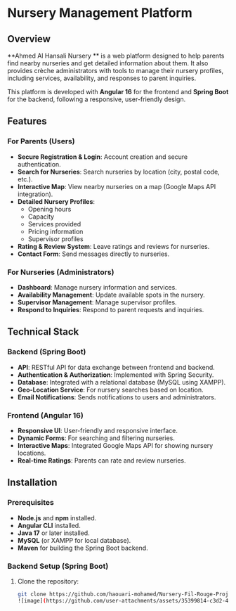 # Nursery Management Platform

## Overview

**Ahmed Al Hansali Nursery ** is a web platform designed to help parents find nearby nurseries and get detailed information about them. It also provides crèche administrators with tools to manage their nursery profiles, including services, availability, and responses to parent inquiries.

This platform is developed with **Angular 16** for the frontend and **Spring Boot** for the backend, following a responsive, user-friendly design.

## Features

### For Parents (Users)
- **Secure Registration & Login**: Account creation and secure authentication.
- **Search for Nurseries**: Search nurseries by location (city, postal code, etc.).
- **Interactive Map**: View nearby nurseries on a map (Google Maps API integration).
- **Detailed Nursery Profiles**:
  - Opening hours
  - Capacity
  - Services provided
  - Pricing information
  - Supervisor profiles
- **Rating & Review System**: Leave ratings and reviews for nurseries.
- **Contact Form**: Send messages directly to nurseries.

### For Nurseries (Administrators)
- **Dashboard**: Manage nursery information and services.
- **Availability Management**: Update available spots in the nursery.
- **Supervisor Management**: Manage supervisor profiles.
- **Respond to Inquiries**: Respond to parent requests and inquiries.

## Technical Stack

### Backend (Spring Boot)
- **API**: RESTful API for data exchange between frontend and backend.
- **Authentication & Authorization**: Implemented with Spring Security.
- **Database**: Integrated with a relational database (MySQL using XAMPP).
- **Geo-Location Service**: For nursery searches based on location.
- **Email Notifications**: Sends notifications to users and administrators.

### Frontend (Angular 16)
- **Responsive UI**: User-friendly and responsive interface.
- **Dynamic Forms**: For searching and filtering nurseries.
- **Interactive Maps**: Integrated Google Maps API for showing nursery locations.
- **Real-time Ratings**: Parents can rate and review nurseries.

## Installation

### Prerequisites
- **Node.js** and **npm** installed.
- **Angular CLI** installed.
- **Java 17** or later installed.
- **MySQL** (or XAMPP for local database).
- **Maven** for building the Spring Boot backend.

### Backend Setup (Spring Boot)
1. Clone the repository:
   ```bash
   git clone https://github.com/haouari-mohamed/Nursery-Fil-Rouge-Project.git
   ![image](https://github.com/user-attachments/assets/35399814-c3d2-4d08-8182-55aea28cf4a5)

   
